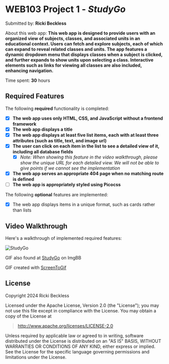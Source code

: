 # WEB103 Project 1 - *StudyGo*

Submitted by: **Ricki Beckless**

About this web app: **This web app is designed to provide users with an organized view of subjects, classes, and associated units in an educational context. Users can fetch and explore subjects, each of which can expand to reveal related classes and units. The app features a dynamic dropdown menu that displays classes when a subject is clicked, and further expands to show units upon selecting a class. Interactive elements such as links for viewing all classes are also included, enhancing navigation.**

Time spent: **30** hours

## Required Features

The following **required** functionality is completed:

<!-- Make sure to check off completed functionality below -->
- [X] **The web app uses only HTML, CSS, and JavaScript without a frontend framework**
- [X] **The web app displays a title**
- [X] **The web app displays at least five list items, each with at least three attributes (such as title, text, and image url)**
- [X] **The user can click on each item in the list to see a detailed view of it, including all database fields**
  - [X] *Note: When showing this feature in the video walkthrough, please show the unique URL for each detailed view. We will not be able to give points if we cannot see the implementation* 
- [X] **The web app serves an appropriate 404 page when no matching route is defined**
- [ ] **The web app is appropriately styled using Picocss**

The following **optional** features are implemented:

- [X] The web app displays items in a unique format, such as cards rather than lists

## Video Walkthrough

Here's a walkthrough of implemented required features:

![StudyGo](https://i.ibb.co/C9JGnX5/Code-Path-Study-Go-p1-Walkthrough.gif)

GIF also found at [StudyGo](https://i.ibb.co/C9JGnX5/Code-Path-Study-Go-p1-Walkthrough.gif) on ImgBB

GIF created with [ScreenToGif](https://www.screentogif.com/)

## License

Copyright 2024 Ricki Beckless

Licensed under the Apache License, Version 2.0 (the "License"); you may not use this file except in compliance with the License. You may obtain a copy of the License at

> http://www.apache.org/licenses/LICENSE-2.0

Unless required by applicable law or agreed to in writing, software distributed under the License is distributed on an "AS IS" BASIS, WITHOUT WARRANTIES OR CONDITIONS OF ANY KIND, either express or implied. See the License for the specific language governing permissions and limitations under the License.
